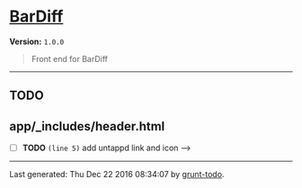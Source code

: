 # [BarDiff]( https://github.com/martinjc/untapped_cardiff#readme )

**Version:** `1.0.0`

> Front end for BarDiff

* * *

## TODO

## app/_includes/header.html

-  [ ] **TODO** `(line 5)`  add untappd link and icon -->


* * *

Last generated: Thu Dec 22 2016 08:34:07 by [grunt-todo](https://github.com/leny/grunt-todo).
